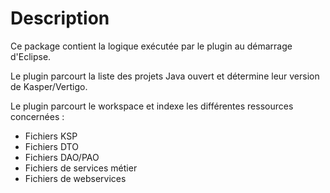 # Description

Ce package contient la logique exécutée par le plugin au démarrage d'Eclipse.

Le plugin parcourt la liste des projets Java ouvert et détermine leur version de Kasper/Vertigo.

Le plugin parcourt le workspace et indexe les différentes ressources concernées :
  * Fichiers KSP
  * Fichiers DTO
  * Fichiers DAO/PAO
  * Fichiers de services métier
  * Fichiers de webservices
